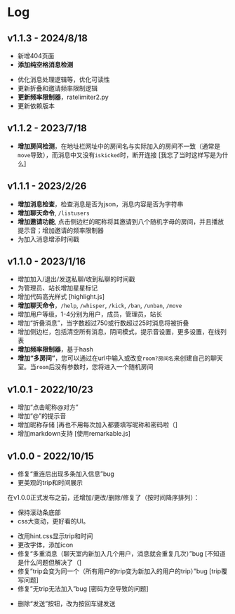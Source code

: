 # Log

## v1.1.3 - 2024/8/18

+ 新增404页面
+ **添加纯空格消息检测**
* 优化消息处理逻辑等，优化可读性
* 更新折叠和邀请频率限制逻辑
* **更新频率限制器**，ratelimiter2.py
* 更新依赖版本

## v1.1.2 - 2023/7/18

+ **增加房间检测**，在地址栏网址中的房间名与实际加入的房间不一致（通常是`move`导致），而消息中又没有`iskicked`时，断开连接 [我忘了当时这样写是为什么]

## v1.1.1 - 2023/2/26

+ **增加消息检查**，检查消息是否为json，消息内容是否为字符串
+ **增加聊天命令**, `/listusers`
+ **增加邀请功能**, 点击侧边栏的昵称将其邀请到八个随机字母的房间，并且播放提示音；增加邀请的频率限制器
+ 为加入消息增添时间戳

## v1.1.0 - 2023/1/16

+ 增加加入/退出/发送私聊/收到私聊的时间戳
+ 为管理员、站长增加星星标记
+ 增加代码高光样式 [highlight.js]
+ **增加聊天命令**，`/help`, `/whisper`, `/kick`, `/ban`, `/unban`, `/move`
+ 增加用户等级，1-4分别为用户，成员，管理员，站长
+ 增加“折叠消息”，当字数超过750或行数超过25时消息将被折叠
+ 增加侧边栏，包括清空所有消息，阴间模式，提示音设置，更多设置，在线列表
+ **增加频率限制器**，基于hash
+ **增加“多房间”**，您可以通过在url中输入或改变`room?房间名`来创建自己的聊天室。当`room`后没有参数时，您将进入一个随机房间

## v1.0.1 - 2022/10/23

+ 增加“点击昵称@对方”
+ 增加“@”的提示音
+ 增加昵称存储 [再也不用每次加入都要填写昵称和密码啦（]
+ 增加markdown支持 [使用remarkable.js]

## v1.0.0 - 2022/10/15

* 修复“重连后出现多条加入信息”bug
* 更美观的trip和时间展示

在v1.0.0正式发布之前，还增加/更改/删除/修复了（按时间降序排列）：

+ 保持滚动条底部
+ css大变动，更好看的UI。
* 改用hint.css显示trip和时间
* 更改字体，添加icon
* 修复“多重消息（聊天室内新加入几个用户，消息就会重复几次）”bug [不知道是什么问题但解决了（]
* 修复”trip会变为同一个（所有用户的trip变为新加入的用户的trip）”bug [trip覆写问题]
* 修复”无trip无法加入”bug [密码为空导致的问题]
- 删除“发送”按钮，改为按回车键发送
